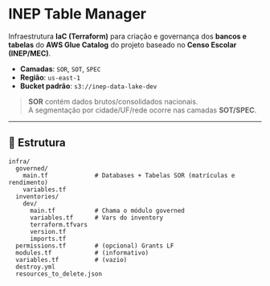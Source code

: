 # INEP Table Manager

Infraestrutura **IaC (Terraform)** para criação e governança dos **bancos e tabelas** do **AWS Glue Catalog** do projeto baseado no **Censo Escolar (INEP/MEC)**.

- **Camadas**: `SOR`, `SOT`, `SPEC`
- **Região**: `us-east-1`
- **Bucket padrão**: `s3://inep-data-lake-dev`

> **SOR** contém dados brutos/consolidados nacionais.  
> A segmentação por cidade/UF/rede ocorre nas camadas **SOT/SPEC**.

---

## 📁 Estrutura

```text
infra/
  governed/
    main.tf             # Databases + Tabelas SOR (matrículas e rendimento)
    variables.tf
  inventories/
    dev/
      main.tf           # Chama o módulo governed
      variables.tf      # Vars do inventory
      terraform.tfvars
      version.tf
      imports.tf
  permissions.tf        # (opcional) Grants LF
  modules.tf            # (informativo)
  variables.tf          # (vazio)
  destroy.yml
  resources_to_delete.json
